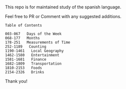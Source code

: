 This repo is for maintained study of the spanish language.

Feel free to PR or Comment with any suggested additions. 

```
Table of Contents

003-067   Days of the Week
068-177   Months
178-251   Measurements of Time
252-1189   Counting
1190-1461   Local Geography
1462-1580   Entertainment
1581-1681   Finance
1682-1809   Transportation
1810-2153   Foods
2154-2326   Drinks
```

Thank you!
